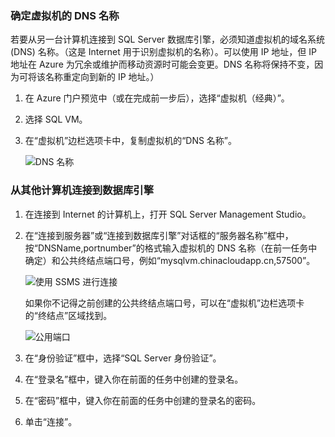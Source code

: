### <a name="determine-the-dns-name-of-the-virtual-machine"></a> 确定虚拟机的 DNS 名称

若要从另一台计算机连接到 SQL Server 数据库引擎，必须知道虚拟机的域名系统 (DNS) 名称。（这是 Internet 用于识别虚拟机的名称）。可以使用 IP 地址，但 IP 地址在 Azure 为冗余或维护而移动资源时可能会变更。DNS 名称将保持不变，因为可将该名称重定向到新的 IP 地址。）

1. 在 Azure 门户预览中（或在完成前一步后），选择“虚拟机（经典）”。

2. 选择 SQL VM。

2. 在“虚拟机”边栏选项卡中，复制虚拟机的“DNS 名称”。

    ![DNS 名称](./media/virtual-machines-sql-server-connection-steps/sql-vm-dns-name.png)

### <a name="connect-to-the-database-engine-from-another-computer"></a> 从其他计算机连接到数据库引擎

1. 在连接到 Internet 的计算机上，打开 SQL Server Management Studio。

2. 在“连接到服务器”或“连接到数据库引擎”对话框的“服务器名称”框中，按“DNSName,portnumber”的格式输入虚拟机的 DNS 名称（在前一任务中确定）和公共终结点端口号，例如“mysqlvm.chinacloudapp.cn,57500”。

    ![使用 SSMS 进行连接](./media/virtual-machines-sql-server-connection-steps/33Connect-SSMS.png)

    如果你不记得之前创建的公共终结点端口号，可以在“虚拟机”边栏选项卡的“终结点”区域找到。

    ![公用端口](./media/virtual-machines-sql-server-connection-steps/sql-vm-port-number.png)

3. 在“身份验证”框中，选择“SQL Server 身份验证”。

5. 在“登录名”框中，键入你在前面的任务中创建的登录名。

6. 在“密码”框中，键入你在前面的任务中创建的登录名的密码。

7. 单击“连接”。

<!---HONumber=Mooncake_0808_2016-->